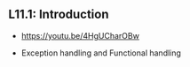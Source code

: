 ## L11.1: Introduction 

- https://youtu.be/4HgUCharOBw

- Exception handling and Functional handling